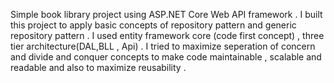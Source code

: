 Simple book library project using ASP.NET Core Web API framework .
I built this project to apply basic concepts of repository pattern and generic repository pattern .
I used entity framework core (code first concept) , three tier architecture(DAL,BLL , Api) .
I tried to maximize seperation of concern and divide and conquer concepts to make code maintainable , scalable and readable and also to maximize reusability .
